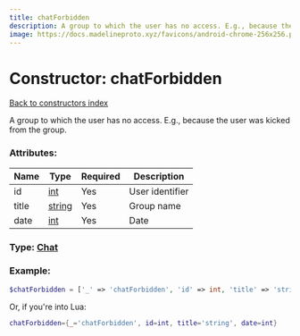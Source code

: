 ```yaml
---
title: chatForbidden
description: A group to which the user has no access. E.g., because the user was kicked from the group.
image: https://docs.madelineproto.xyz/favicons/android-chrome-256x256.png
---
```

# Constructor: chatForbidden  
[Back to constructors index](index.md)



A group to which the user has no access. E.g., because the user was kicked from the group.

### Attributes:

| Name     |    Type       | Required | Description |
|----------|---------------|----------|-------------|
|id|[int](../types/int.md) | Yes|User identifier|
|title|[string](../types/string.md) | Yes|Group name|
|date|[int](../types/int.md) | Yes|Date|



### Type: [Chat](../types/Chat.md)


### Example:

```php
$chatForbidden = ['_' => 'chatForbidden', 'id' => int, 'title' => 'string', 'date' => int];
```  


Or, if you're into Lua:

```lua
chatForbidden={_='chatForbidden', id=int, title='string', date=int}

```


